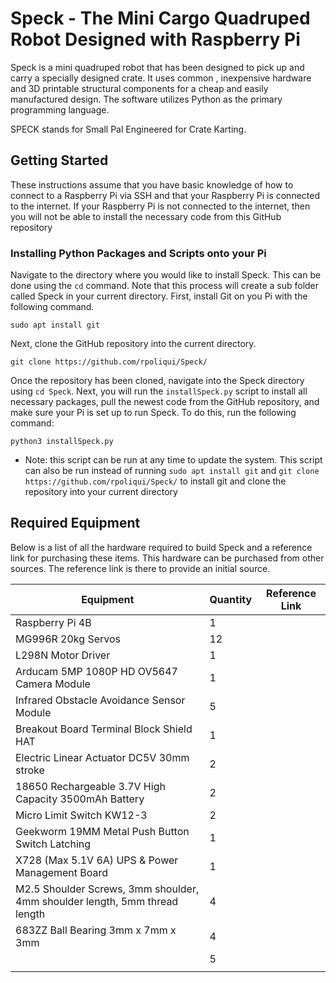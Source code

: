 # Speck - The Mini Cargo Quadruped Robot Designed with Raspberry Pi
Speck is a mini quadruped robot that has been designed to pick up and carry a specially designed crate. It uses common
, inexpensive hardware and 3D printable structural components for a cheap and easily manufactured design. The software 
utilizes Python as the primary programming language. 

SPECK stands for Small Pal Engineered for Crate Karting.

## Getting Started
These instructions assume that you have basic knowledge of how to connect to a Raspberry Pi via SSH and that your Raspberry Pi is connected to the internet. If your Raspberry Pi is not connected to the internet, then you will not be able to install the necessary code from this GitHub repository

### Installing Python Packages and Scripts onto your Pi
Navigate to the directory where you would like to install Speck. This can be done using the `cd` command. Note that this process will create a sub folder called Speck in your current directory.
First, install Git on you Pi with the following command.

`sudo apt install git`

Next, clone the GitHub repository into the current directory.

`git clone https://github.com/rpoliqui/Speck/`

Once the repository has been cloned, navigate into the Speck directory using `cd Speck`. Next, you will run the `installSpeck.py`
script to install all necessary packages, pull the newest code from the GitHub repository, and
make sure your Pi is set up to run Speck. To do this, run the following command:

`python3 installSpeck.py`

- Note: this script can be run at any time to update the system. This script can also be run instead of running 
`sudo apt install git` and `git clone https://github.com/rpoliqui/Speck/` to install git and clone the repository into
your current directory

## Required Equipment
Below is a list of all the hardware required to build Speck and a reference link for purchasing these items. This hardware
can be purchased from other sources. The reference link is there to provide an initial source.

| Equipment                                                                  | Quantity | Reference Link  |
|----------------------------------------------------------------------------|:---------|:---------------:|
| Raspberry Pi 4B                                                            | 1        |                 |
| MG996R 20kg Servos                                                         | 12       |                 |
| L298N Motor Driver                                                         | 1        |                 |
| Arducam 5MP 1080P HD OV5647 Camera Module                                  | 1        |                 |
| Infrared Obstacle Avoidance Sensor Module                                  | 5        |                 |
| Breakout Board Terminal Block Shield HAT                                   | 1        |                 |
| Electric Linear Actuator DC5V 30mm stroke                                  | 2        |                 |
| 18650 Rechargeable 3.7V High Capacity 3500mAh Battery                      | 2        |                 |
| Micro Limit Switch KW12-3                                                  | 2        |                 |
| Geekworm 19MM Metal Push Button Switch Latching                            | 1        |                 |
| X728 (Max 5.1V 6A) UPS & Power Management Board                            | 1        |                 |
| M2.5 Shoulder Screws, 3mm shoulder, 4mm shoulder length, 5mm thread length | 4        |                 |
| 683ZZ Ball Bearing 3mm x 7mm x 3mm                                         | 4        |                 |
|                                                                            | 5        |                 |
|                                                                            |          |                 |